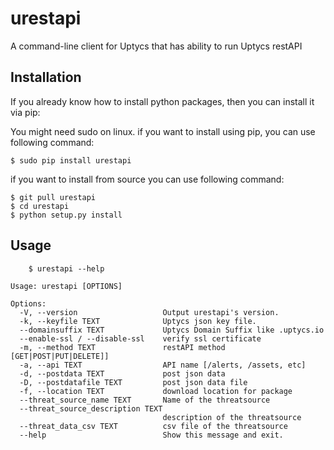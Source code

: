 # urestapi

A command-line client for Uptycs that has ability to run Uptycs restAPI

## Installation

If you already know how to install python packages, then you can install it via pip:

You might need sudo on linux.
if you want to install using pip, you can use following command:
```
$ sudo pip install urestapi
```

if you want to install from source you can use following command:
```
$ git pull urestapi
$ cd urestapi
$ python setup.py install
```

## Usage
```
    $ urestapi --help
    
Usage: urestapi [OPTIONS]

Options:
  -V, --version                   Output urestapi's version.
  -k, --keyfile TEXT              Uptycs json key file.
  --domainsuffix TEXT             Uptycs Domain Suffix like .uptycs.io
  --enable-ssl / --disable-ssl    verify ssl certificate
  -m, --method TEXT               restAPI method [GET|POST|PUT|DELETE]]
  -a, --api TEXT                  API name [/alerts, /assets, etc]
  -d, --postdata TEXT             post json data
  -D, --postdatafile TEXT         post json data file
  -f, --location TEXT             download location for package
  --threat_source_name TEXT       Name of the threatsource
  --threat_source_description TEXT
                                  description of the threatsource
  --threat_data_csv TEXT          csv file of the threatsource
  --help                          Show this message and exit.
```

